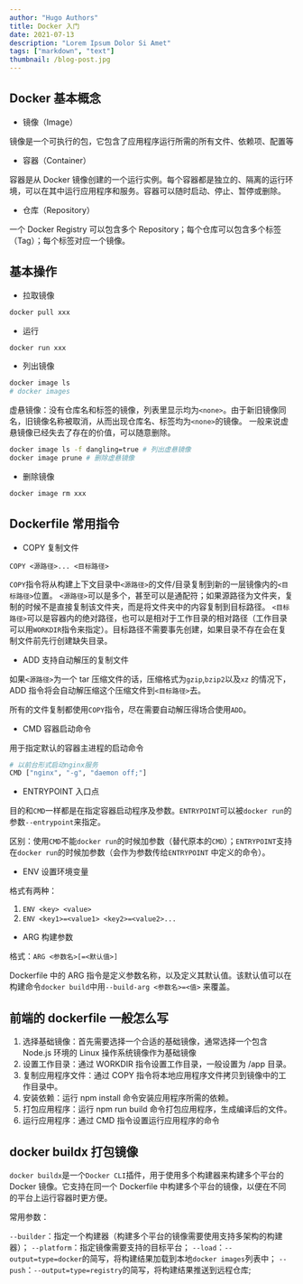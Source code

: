 ```yaml
---
author: "Hugo Authors"
title: Docker 入门
date: 2021-07-13
description: "Lorem Ipsum Dolor Si Amet"
tags: ["markdown", "text"]
thumbnail: /blog-post.jpg
---
```


## Docker 基本概念

- 镜像（Image）

镜像是一个可执行的包，它包含了应用程序运行所需的所有文件、依赖项、配置等

- 容器（Container）

容器是从 Docker 镜像创建的一个运行实例。每个容器都是独立的、隔离的运行环境，可以在其中运行应用程序和服务。容器可以随时启动、停止、暂停或删除。

- 仓库（Repository）

一个 Docker Registry 可以包含多个 Repository；每个仓库可以包含多个标签（Tag）；每个标签对应一个镜像。

## 基本操作

- 拉取镜像

```bash
docker pull xxx
```

- 运行

```bash
docker run xxx
```

- 列出镜像

```bash
docker image ls
# docker images
```

虚悬镜像：没有仓库名和标签的镜像，列表里显示均为`<none>`。由于新旧镜像同名，旧镜像名称被取消，从而出现仓库名、标签均为`<none>`的镜像。
一般来说虚悬镜像已经失去了存在的价值，可以随意删除。

```bash
docker image ls -f dangling=true # 列出虚悬镜像
docker image prune # 删除虚悬镜像
```

- 删除镜像

```bash
docker image rm xxx
```

## Dockerfile 常用指令

- COPY 复制文件

`COPY <源路径>... <目标路径>`

`COPY`指令将从构建上下文目录中`<源路径>`的文件/目录复制到新的一层镜像内的`<目标路径>`位置。
`<源路径>`可以是多个，甚至可以是通配符；如果源路径为文件夹，复制的时候不是直接复制该文件夹，而是将文件夹中的内容复制到目标路径。
`<目标路径>`可以是容器内的绝对路径，也可以是相对于工作目录的相对路径（工作目录可以用`WORKDIR`指令来指定）。目标路径不需要事先创建，如果目录不存在会在复制文件前先行创建缺失目录。

- ADD 支持自动解压的复制文件

如果`<源路径>`为一个 tar 压缩文件的话，压缩格式为`gzip`,`bzip2`以及`xz` 的情况下，ADD 指令将会自动解压缩这个压缩文件到`<目标路径>`去。

所有的文件复制都使用`COPY`指令，尽在需要自动解压得场合使用`ADD`。

- CMD 容器启动命令

用于指定默认的容器主进程的启动命令

```bash
# 以前台形式启动nginx服务
CMD ["nginx", "-g", "daemon off;"]
```

- ENTRYPOINT 入口点

目的和`CMD`一样都是在指定容器启动程序及参数。`ENTRYPOINT`可以被`docker run`的参数`--entrypoint`来指定。

区别：使用`CMD`不能`docker run`的时候加参数（替代原本的`CMD`）；`ENTRYPOINT`支持在`docker run`的时候加参数（会作为参数传给`ENTRYPOINT` 中定义的命令）。

- ENV 设置环境变量

格式有两种：

1. `ENV <key> <value>`
2. `ENV <key1>=<value1> <key2>=<value2>...`

- ARG 构建参数

格式：`ARG <参数名>[=<默认值>]`

Dockerfile 中的 ARG 指令是定义参数名称，以及定义其默认值。该默认值可以在构建命令`docker build`中用`--build-arg <参数名>=<值>` 来覆盖。

## 前端的 dockerfile 一般怎么写

1. 选择基础镜像：首先需要选择一个合适的基础镜像，通常选择一个包含 Node.js 环境的 Linux 操作系统镜像作为基础镜像
2. 设置工作目录：通过 WORKDIR 指令设置工作目录，一般设置为 /app 目录。
3. 复制应用程序文件：通过 COPY 指令将本地应用程序文件拷贝到镜像中的工作目录中。
4. 安装依赖：运行 npm install 命令安装应用程序所需的依赖。
5. 打包应用程序：运行 npm run build 命令打包应用程序，生成编译后的文件。
6. 运行应用程序：通过 CMD 指令设置运行应用程序的命令

## docker buildx 打包镜像

`docker buildx`是一个`Docker CLI`插件，用于使用多个构建器来构建多个平台的 Docker 镜像。它支持在同一个 Dockerfile 中构建多个平台的镜像，以便在不同的平台上运行容器时更方便。

常用参数：

`--builder`：指定一个构建器（构建多个平台的镜像需要使用支持多架构的构建器）；
`--platform`：指定镜像需要支持的目标平台；
`--load`：`--output=type=docker`的简写，将构建结果加载到本地`docker images`列表中；
`--push`：`--output=type=registry`的简写，将构建结果推送到远程仓库;
